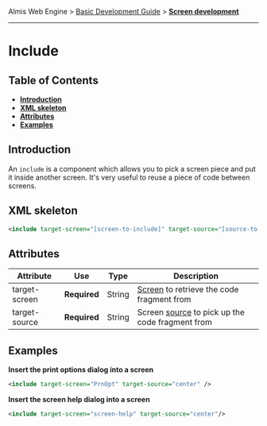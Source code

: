 Almis Web Engine > [Basic Development Guide](basic-developer-guide.md) > **[Screen development](basic-screen-development.md)**

---

# **Include**

## Table of Contents

* **[Introduction](#introduction)**
* **[XML skeleton](#xml-skeleton)**
* **[Attributes](#attributes)**
* **[Examples](#examples)**

## Introduction
An `include` is a component which allows you to pick a screen piece and put it inside another screen. It's very useful to reuse a piece of code between screens.

## XML skeleton

```xml
<include target-screen="[screen-to-include]" target-source="[source-to-pick]" />
```

## Attributes

| Attribute     | Use          | Type   |  Description                                                                    |
| ------------- | ------------ | ------ | ------------------------------------------------------------------------------- |
| target-screen | **Required** | String | [Screen](screen.md) to retrieve the code fragment from                                       |
| target-source | **Required** | String | Screen [source](tags.md) to pick up the code fragment from                         |

## Examples

**Insert the print options dialog into a screen**
```xml
<include target-screen="PrnOpt" target-source="center" />
```

**Insert the screen help dialog into a screen**
```xml
<include target-screen="screen-help" target-source="center"/>
```